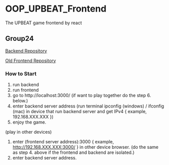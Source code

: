 # OOP_UPBEAT_Frontend
The UPBEAT game frontend by react

## Group24

[Backend Repository](https://github.com/JameSs-66/OOP_UPBEAT_Backend)

[Old Frontend Repository](https://github.com/Unlxii/UPBEAT_Frontend)

### How to Start
1. run backend
2. run frontend
3. go to http://localhost:3000/ (if want to play together do the step 6. below.)
4. enter backend server address (run terminal ipconfig (windows) / ifconfig (mac) in device that run backend server and get IPv4 { example, 192.168.XXX.XXX })
5. enjoy the game.
   
(play in other devices)
1. enter (frontend server address):3000 { example, http://192.168.XXX.XXX:3000/ } in other device browser. (do the same as step 4. above if the frontend and backend are isolated.)
2. enter backend server address. 


